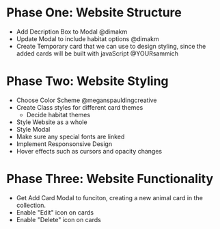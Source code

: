 # Phase One: Website Structure
* Add Decription Box to Modal @dimakm
* Update Modal to include habitat options @dimakm
* Create Temporary card that we can use to design styling, since the added cards will be built with javaScript @YOURsammich


# Phase Two: Website Styling
* Choose Color Scheme @meganspauldingcreative
* Create Class styles for different card themes
   * Decide habitat themes
* Style Website as a whole
* Style Modal
* Make sure any special fonts are linked
* Implement Responsonsive Design
* Hover effects such as cursors and opacity changes

# Phase Three: Website Functionality
* Get Add Card Modal to funciton, creating a new animal card in the collection.
* Enable "Edit" icon on cards
* Enable "Delete" icon on cards
